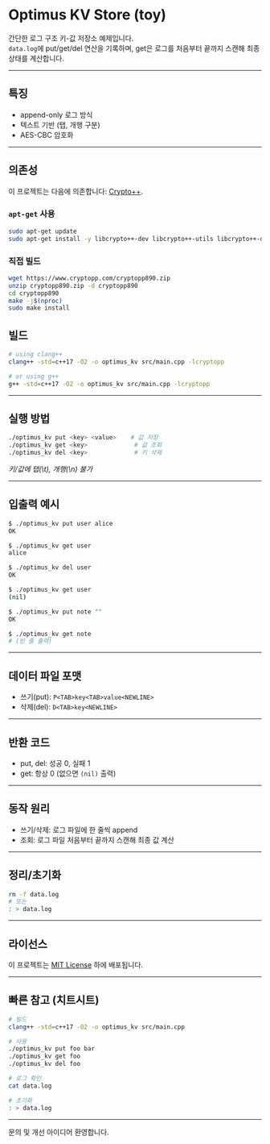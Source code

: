 # Optimus KV Store (toy)

간단한 로그 구조 키-값 저장소 예제입니다.  
`data.log`에 put/get/del 연산을 기록하며, get은 로그를 처음부터 끝까지 스캔해 최종 상태를 계산합니다.

---

## 특징
- append-only 로그 방식
- 텍스트 기반 (탭, 개행 구분)
- AES-CBC 암호화

---

## 의존성

이 프로젝트는 다음에 의존합니다: [Crypto++](https://www.cryptopp.com/).

### `apt-get` 사용
```bash
sudo apt-get update
sudo apt-get install -y libcrypto++-dev libcrypto++-utils libcrypto++-doc
```
### 직접 빌드
```bash
wget https://www.cryptopp.com/cryptopp890.zip
unzip cryptopp890.zip -d cryptopp890
cd cryptopp890
make -j$(nproc)
sudo make install
```

## 빌드

```bash
# using clang++
clang++ -std=c++17 -O2 -o optimus_kv src/main.cpp -lcryptopp

# or using g++
g++ -std=c++17 -O2 -o optimus_kv src/main.cpp -lcryptopp
```

---

## 실행 방법

```bash
./optimus_kv put <key> <value>    # 값 저장
./optimus_kv get <key>             # 값 조회
./optimus_kv del <key>             # 키 삭제
```

*키/값에 탭(\t), 개행(\n) 불가*

---

## 입출력 예시

```bash
$ ./optimus_kv put user alice
OK

$ ./optimus_kv get user
alice

$ ./optimus_kv del user
OK

$ ./optimus_kv get user
(nil)

$ ./optimus_kv put note ""
OK

$ ./optimus_kv get note
# (빈 줄 출력)
```

---

## 데이터 파일 포맷

- 쓰기(put): `P<TAB>key<TAB>value<NEWLINE>`
- 삭제(del): `D<TAB>key<NEWLINE>`

---

## 반환 코드

- put, del: 성공 0, 실패 1
- get: 항상 0 (없으면 `(nil)` 출력)

---

## 동작 원리

- 쓰기/삭제: 로그 파일에 한 줄씩 append
- 조회: 로그 파일 처음부터 끝까지 스캔해 최종 값 계산

---

## 정리/초기화

```bash
rm -f data.log
# 또는
: > data.log
```

---

## 라이선스

이 프로젝트는 [MIT License](LICENSE) 하에 배포됩니다.

---

## 빠른 참고 (치트시트)

```bash
# 빌드
clang++ -std=c++17 -O2 -o optimus_kv src/main.cpp

# 사용
./optimus_kv put foo bar
./optimus_kv get foo
./optimus_kv del foo

# 로그 확인
cat data.log

# 초기화
: > data.log
```

---

문의 및 개선 아이디어 환영합니다.
